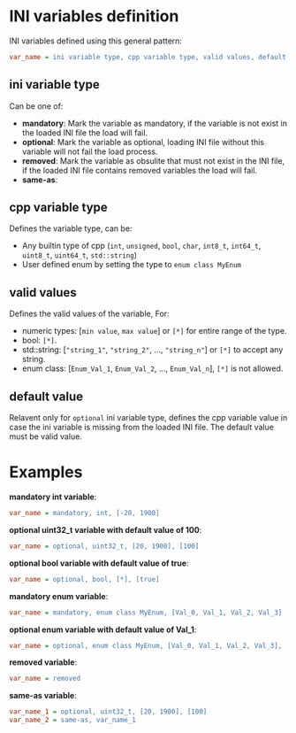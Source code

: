 

# INI variables definition

INI variables defined using this general pattern:

``` INI
var_name = ini variable type, cpp variable type, valid values, default value / [err]
```

## ini variable type
Can be one of:
  - **mandatory**: Mark the variable as mandatory, if the variable is not exist in the loaded INI file the load will fail.  
  - **optional**: Mark the variable as optional, loading INI file without this variable will not fail the load process.
  - **removed**: Mark the variable as obsulite that must not exist in the INI file, if the loaded INI file contains removed variables the load will fail.
  - **same-as**: 

## cpp variable type
Defines the variable type, can be:
  - Any builtin type of cpp (`int`, `unsigned`, `bool`, `char`, `int8_t`, `int64_t`, `uint8_t`, `uint64_t`, `std::string`)
  - User defined enum by setting the type to `enum class MyEnum`

## valid values
Defines the valid values of the variable, For:
  - numeric types: [`min value`, `max value`] or `[*]` for entire range of the type.
  - bool: `[*]`.
  - std::string: [`"string_1"`, `"string_2"`, ..., `"string_n"`] or `[*]` to accept any string.
  - enum class: [`Enum_Val_1`, `Enum_Val_2`, ..., `Enum_Val_n`], `[*]` is not allowed.

## default value
Relavent only for `optional` ini variable type, defines the cpp variable value in case the ini variable is missing from the loaded INI file.
The default value must be valid value.

# Examples

**mandatory int variable**:
``` INI
var_name = mandatory, int, [-20, 1900]
```

**optional uint32_t variable with default value of 100**:
``` INI
var_name = optional, uint32_t, [20, 1900], [100]
```

**optional bool variable with default value of true**:
``` INI
var_name = optional, bool, [*], [true]
```

**mandatory enum variable**:
``` INI
var_name = mandatory, enum class MyEnum, [Val_0, Val_1, Val_2, Val_3]
```

**optional enum variable with default value of Val_1**:
``` INI
var_name = optional, enum class MyEnum, [Val_0, Val_1, Val_2, Val_3], [Val_1]
```

**removed variable**:
``` INI
var_name = removed
```

**same-as variable**:
``` INI
var_name_1 = optional, uint32_t, [20, 1900], [100]
var_name_2 = same-as, var_name_1
```
